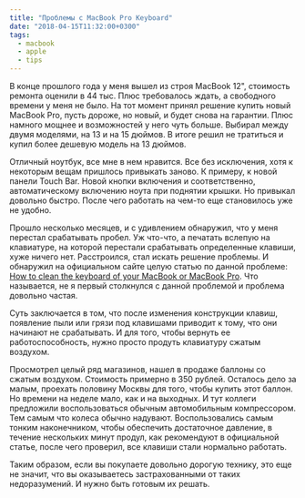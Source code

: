 ```yaml
---
title: "Проблемы с MacBook Pro Keyboard"
date: "2018-04-15T11:32:00+0300"
tags:
  - macbook
  - apple
  - tips
---
```

В конце прошлого года у меня вышел из строя MacBook 12", стоимость ремонта оценили в 44 тыс. Плюс требовалось ждать, а свободного времени у меня не было. На тот момент принял решение купить новый MacBook Pro, пусть дороже, но новый, и будет снова на гарантии. Плюс намного мощнее и возможностей у него чуть больше. Выбирал между двумя моделями, на 13 и на 15 дюймов. В итоге решил не тратиться и купил более дешевую модель на 13 дюймов.

Отличный ноутбук, все мне в нем нравится. Все без исключения, хотя к некоторым вещам пришлось привыкать заново. К примеру, к новой панели Touch Bar. Новой кнопки включения и соответственно, автоматическому включению ноута при поднятии крышки. Но привыкал довольно быстро. После чего работать на чем-то еще становилось уже не удобно.

Прошло несколько месяцев, и с удивлением обнаружил, что у меня перестал срабатывать пробел. Уж что-что, а печатать вслепую на клавиатуре, на которой перестали срабатывать определенные клавиши, хуже ничего нет. Расстроился, стал искать решение проблемы. И обнаружил на официальном сайте целую статью по данной проблеме: [How to clean the keyboard of your MacBook or MacBook Pro](https://support.apple.com/en-us/HT205662). Что называется, не я первый столкнулся с данной проблемой и проблема довольно частая.

Суть заключается в том, что после изменения конструкции клавиш, появление пыли или грязи под клавишами приводит к тому, что они начинают не срабатывать. И для того, чтобы вернуть ее работоспособность, нужно просто продуть клавиатуру сжатым воздухом.

Просмотрел целый ряд магазинов, нашел в продаже баллоны со сжатым воздухом. Стоимость примерно в 350 рублей. Осталось дело за малым, проехать половину Москвы для того, чтобы купить этот баллон. Но времени на неделе мало, как и на выходных. И тут коллеги предложили воспользоваться обычным автомобильным компрессором. Тем самым что колеса обычно надувают. Воспользовались самым тонким наконечником, чтобы обеспечить достаточное давление, в течение нескольких минут продул, как рекомендуют в официальной статье, после чего проверил, все клавиши стали нормально работать.

Таким образом, если вы покупаете довольно дорогую технику, это еще не значит, что вы оказываетесь застрахованными от таких недоразумений. И нужно быть готовым их решать.
